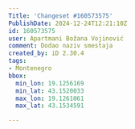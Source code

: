 ```yaml
---
Title: 'Changeset #160573575'
PublishDate: 2024-12-24T12:21:10Z
id: 160573575
user: Apartmani Božana Vojinović
comment: Dodao naziv smestaja
created_by: iD 2.30.4
tags:
- Montenegro
bbox:
  min_lon: 19.1256169
  min_lat: 43.1520033
  max_lon: 19.1261061
  max_lat: 43.1534591

---
```

